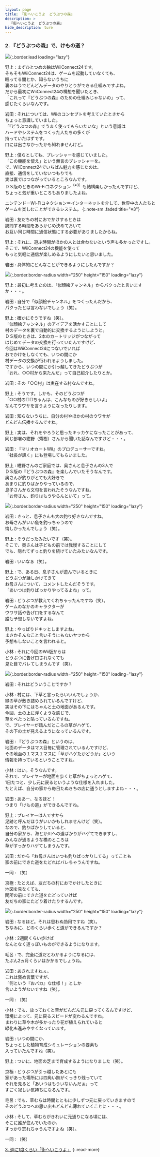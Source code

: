```yaml
---
layout: page
title: 『街へいこうよ　どうぶつの森』
description: >
  『街へいこうよ　どうぶつの森』
hide_description: ture
---
```


### 2. 『どうぶつの森』で、けもの道？

![](/interviews/jp/wii/ruuj/vol1/img/mainvisual2.jpg){:.border.lead loading="lazy"}

野上
: まずひとつめの軸はWiiConnect24です。<br>そもそもWiiConnect24は、ゲームを起動していなくても、<br>眠ってる間とか、知らないうちに<br>裏のほうでどんどんデータのやりとりができる仕組みですよね。<br>だから最初にWiiConnect24の構想を聞いたとき、<br>「これって『どうぶつの森』のための仕組みじゃないの」って、<br>感じたくらいなんです。

岩田
: それについては、Wiiのコンセプトを考えていたときから<br>ちょっと意識していました。<br>「『どうぶつの森』でうまく使ってもらいたいな」という意識は<br>ハードやシステムをつくった人たちの多くが<br>持っていたはずです。<br>口には出さなかったかも知れませんけど。

野上
: 僕らとしても、プレッシャーを感じていました。<br>「この機能を使え」という無言のプレッシャーを。<br>で、WiiConnect24でいちばん魅力を感じたのは、<br>直接、通信をしていないつもりでも<br>実は裏ではつながっているところなんです。<br>ＤＳ版のときのWi-Fiコネクション<sup>（※3）</sup>も結構楽しかったんですけど、<br>ちょっと気が重いところもありましたよね。

ニンテンドーWi-Fiコネクション＝インターネットを介して、世界中の人たちとゲームを楽しむことができるシステム。
{:.note-sm .faded title="※3"}

岩田
: 友だちの村におでかけするときは<br>訪問する時間をあらかじめ決めておいて<br>お互い同じ時間に通信状態にする必要がありましたからね。

野上
: それに、遊ぶ時間がほかの人とは合わないという声も多かったですし。<br>そこで、WiiConnect24の機能を使って<br>もっと気軽に通信が楽しめるようにしたいと思いました。

岩田
: 具体的にどんなことができるようにしたんですか？

![](/interviews/jp/wii/ruuj/vol1/img/photo6-2.jpg){:.border.border-radius width="250" height="150" loading="lazy"}

野上
: 最初に考えたのは、「似顔絵チャンネル」からパクったと言いますか・・・。

岩田
: 自分で「似顔絵チャンネル」をつくったんだから、<br>パクったとは言わないでしょう（笑）。

野上
: 確かにそうですね（笑）。<br>「似顔絵チャンネル」のアイデアを活かすことにして<br>村のデータを裏で自動的に交換するようにしようと。<br>ＤＳ版のときは、2本のカートリッジがつながって<br>はじめてデータの交換を行っていたんですけど、<br>今回はWiiConnect24につないでいれば<br>おでかけをしなくても、いつの間にか<br>村データの交換が行われるようしました。<br>ですから、いつの間にか引っ越してきたどうぶつが<br>「おれ、○○村から来たんだ」って自己紹介したりとか。

岩田
: その「○○村」は実在する村なんですね。

野上
: そうです。しかも、そのどうぶつが<br>「○○村の□□ちゃんは、こんなものが好きらしいよ」<br>なんてウワサを言うようになったりします。

岩田
: 知らないうちに、自分の村やほかの村のウワサが<br>どんどん伝播するんですね。

野上
: 実は、それをやろうと思ったキッカケになったことがあって、<br>同じ部署の紺野（秀樹）さんから聞いた話なんですけど・・・。

岩田
: 『マリオカートWii』のプロデューサーですね。<br>「社長が訊く」にも登場してもらいました。

野上
: 紺野さんのご家庭では、奥さんと息子さんの3人で<br>ＤＳ版の『どうぶつの森』を楽しんでいたそうなんです。<br>奥さんが釣りがとても大好きで<br>あまりに釣りばかりやっているので、<br>息子さんから文句を言われたそうなんですね。<br>「お母さん、釣りはもうやらんといて」って。

![](/interviews/jp/wii/ruuj/vol1/img/photo7.jpg){:.border.border-radius width="250" height="150" loading="lazy"}

岩田
: きっと、息子さんも大の釣り好きなんですね。<br>お母さんがいい魚を釣っちゃうので<br>悔しかったんでしょう（笑）。

野上
: そうだったみたいです（笑）。<br>そこで、奥さんは子どもの前では我慢することにして<br>でも、隠れてずっと釣りを続けていたみたいなんです。

岩田
: いいなぁ（笑）。

野上
: で、ある日、息子さんが遊んでいるときに<br>どうぶつが話しかけてきて<br>お母さんについて、コメントしたんだそうです。<br>「あいつは釣りばっかりやってるよね」って。

岩田
: どうぶつが教えてくれちゃったんですね（笑）。<br>ゲームのなかのキャラクターが<br>ウワサ話や告げ口をするなんて<br>誰も予想しないですよね。

野上
: やっぱりドキッとしますよね。<br>まさかそんなこと言いそうにもないヤツから<br>予想もしないことを言われると。

小林
: それに今回のWii版からは<br>どうぶつに告げ口されなくても<br>見た目でバレてしまうんです（笑）。

![](/interviews/jp/wii/ruuj/vol1/img/photo8.jpg){:.border.border-radius width="250" height="150" loading="lazy"}

岩田
: それはどういうことですか？

小林
: 村には、下草と言ったらいいんでしょうか、<br>緑の草が敷き詰められているんですけど、<br>実はその下にはちゃんと土の地面があるんです。<br>今回、土の上に浮くような感じで、<br>草をべたっと貼っているんですね。<br>で、プレイヤーが踏んだところの草がハゲて、<br>その下の土が見えるようになっているんです。

岩田
: 『どうぶつの森』というのは、<br>地面のデータはマス目毎に管理されているんですけど、<br>その地面の１マス１マスに「草がハゲたかどうか」という<br>情報を持っているということですね。

小林
: はい。そうなんです。<br>それで、プレイヤーが地面を歩くと草がちょっとハゲて、<br>1日たつと、少し元に戻るというような仕様を入れました。<br>たとえば、自分の家から毎日たぬきちの店に通うとしますよね・・・。

岩田
: ああー、なるほど！<br>つまり「けもの道」ができるんですね。

野上
: プレイヤーは人ですから<br>足跡と呼んだほうがいいかもしれませんけど（笑）。<br>なので、釣りばかりしていると、<br>自分の家から、海とか川への道ばかりがハゲてできますし、<br>みんなが通るような橋のところは<br>草がすっかりハゲてしまうんです。

岩田
: だから「お母さんはいつも釣りばっかりしてる」ってことも<br>家の前にできた道をたどればバレちゃうんですね。

一同
: （笑）

京極
: たとえば、友だちの村におでかけしたときに<br>地図を見なくても、<br>関所の前にできた道をたどっていけば<br>友だちの家にたどり着けたりするんです。

![](/interviews/jp/wii/ruuj/vol1/img/photo9.jpg){:.border.border-radius width="250" height="150" loading="lazy"}

岩田
: なるほど。それは思わぬ効用ですね（笑）。<br>ちなみに、どのくらい歩くと道ができるんですか？

小林
: 2週間くらい歩けば<br>なんとなく道っぽいものができるようになります。

毛呂
: で、完全に道だとわかるようになるには、<br>たぶん2ヵ月くらいはかかるでしょうね。

岩田
: あきれますねぇ。<br>これは褒め言葉ですが、<br>「何という『おバカ』な仕様！」としか<br>言いようがないですね（笑）。

一同
: （笑）

小林
: でも、放っておくと草がだんだん元に戻ってくるんですけど、<br>環境によって、元に戻るスピードが変わるんですね。<br>まわりに草や木が多かったり花が植えられていると<br>緑化も進みやすくなっています。

岩田
: いつの間にか、<br>ちょっとした植物育成シミュレーションの要素も<br>入っていたんですね（笑）。

野上
: ついに、地面の芝まで育成するようになりました（笑）。

京極
: どうぶつが引っ越したあとにも<br>家があった場所には四角い跡がくっきり残っていて<br>それを見ると「あいつはもういないんだぁ」って<br>すごく寂しい気持ちになるんです。

毛呂
: でも、草むらは時間とともに少しずつ元に戻っていきますので<br>そのどうぶつへの思い出もどんどん薄れていくことに・・・。

小林
: そして、草むらがきれいに元通りになる頃には、<br>そこに誰が住んでいたのか、<br>すっかり忘れちゃうんですよね（笑）。

一同
: （笑）

[3. 週に1度くらい「街へいこうよ」](3.md)
{:.read-more}

